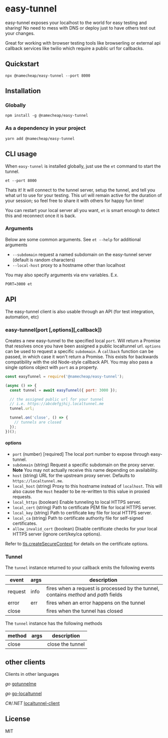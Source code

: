 # easy-tunnel

easy-tunnel exposes your localhost to the world for easy testing and sharing! No need to mess with DNS or deploy just to have others test out your changes.

Great for working with browser testing tools like browserling or external api callback services like twilio which require a public url for callbacks.

## Quickstart

```
npx @namecheap/easy-tunnel --port 8000
```

## Installation

### Globally

```
npm install -g @namecheap/easy-tunnel
```

### As a dependency in your project

```
yarn add @namecheap/easy-tunnel
```

## CLI usage

When `easy-tunnel` is installed globally, just use the `et` command to start the tunnel.

```
et --port 8000
```

Thats it! It will connect to the tunnel server, setup the tunnel, and tell you what url to use for your testing. This url will remain active for the duration of your session; so feel free to share it with others for happy fun time!

You can restart your local server all you want, `et` is smart enough to detect this and reconnect once it is back.

### Arguments

Below are some common arguments. See `et --help` for additional arguments

- `--subdomain` request a named subdomain on the easy-tunnel server (default is random characters)
- `--local-host` proxy to a hostname other than localhost

You may also specify arguments via env variables. E.x.

```
PORT=3000 et
```

## API

The easy-tunnel client is also usable through an API (for test integration, automation, etc)

### easy-tunnel(port [,options][,callback])

Creates a new easy-tunnel to the specified local `port`. Will return a Promise that resolves once you have been assigned a public localtunnel url. `options` can be used to request a specific `subdomain`. A `callback` function can be passed, in which case it won't return a Promise. This exists for backwards compatibility with the old Node-style callback API. You may also pass a single options object with `port` as a property.

```js
const easyTunnel = require('@namecheap/easy-tunnel');

(async () => {
  const tunnel = await easyTunnel({ port: 3000 });

  // the assigned public url for your tunnel
  // i.e. https://abcdefgjhij.localtunnel.me
  tunnel.url;

  tunnel.on('close', () => {
    // tunnels are closed
  });
})();
```

#### options

- `port` (number) [required] The local port number to expose through easy-tunnel.
- `subdomain` (string) Request a specific subdomain on the proxy server. **Note** You may not actually receive this name depending on availability.
- `host` (string) URL for the upstream proxy server. Defaults to `https://localtunnel.me`.
- `local_host` (string) Proxy to this hostname instead of `localhost`. This will also cause the `Host` header to be re-written to this value in proxied requests.
- `local_https` (boolean) Enable tunneling to local HTTPS server.
- `local_cert` (string) Path to certificate PEM file for local HTTPS server.
- `local_key` (string) Path to certificate key file for local HTTPS server.
- `local_ca` (string) Path to certificate authority file for self-signed certificates.
- `allow_invalid_cert` (boolean) Disable certificate checks for your local HTTPS server (ignore cert/key/ca options).

Refer to [tls.createSecureContext](https://nodejs.org/api/tls.html#tls_tls_createsecurecontext_options) for details on the certificate options.

### Tunnel

The `tunnel` instance returned to your callback emits the following events

| event   | args | description                                                                          |
| ------- | ---- | ------------------------------------------------------------------------------------ |
| request | info | fires when a request is processed by the tunnel, contains _method_ and _path_ fields |
| error   | err  | fires when an error happens on the tunnel                                            |
| close   |      | fires when the tunnel has closed                                                     |

The `tunnel` instance has the following methods

| method | args | description      |
| ------ | ---- | ---------------- |
| close  |      | close the tunnel |

## other clients

Clients in other languages

_go_ [gotunnelme](https://github.com/NoahShen/gotunnelme)

_go_ [go-localtunnel](https://github.com/localtunnel/go-localtunnel)

_C#/.NET_ [localtunnel-client](https://github.com/angelobreuer/localtunnel-client)

## License

MIT
